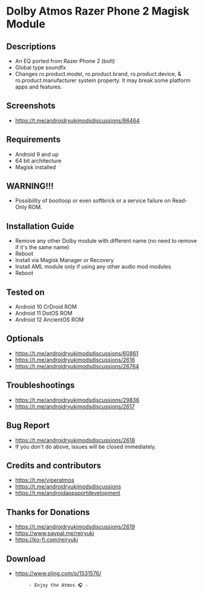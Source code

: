 # Dolby Atmos Razer Phone 2 Magisk Module

## Descriptions
- An EQ ported from Razer Phone 2 (bolt)
- Global type soundfx
- Changes ro.product.model, ro.product.brand, ro.product.device, & ro.product.manufacturer system property. It may break some platform apps and features.

## Screenshots
- https://t.me/androidryukimodsdiscussions/66464

## Requirements
- Android 9 and up
- 64 bit architecture
- Magisk installed

## WARNING!!!
- Possibility of bootloop or even softbrick or a service failure on Read-Only ROM.

## Installation Guide
- Remove any other Dolby module with different name (no need to remove if it's the same name)
- Reboot
- Install via Magisk Manager or Recovery
- Install AML module only if using any other audio mod modules
- Reboot

## Tested on
- Android 10 CrDroid ROM
- Android 11 DotOS ROM
- Android 12 AncientOS ROM

## Optionals
- https://t.me/androidryukimodsdiscussions/60861
- https://t.me/androidryukimodsdiscussions/2616
- https://t.me/androidryukimodsdiscussions/26764

## Troubleshootings
- https://t.me/androidryukimodsdiscussions/29836
- https://t.me/androidryukimodsdiscussions/2617

## Bug Report
- https://t.me/androidryukimodsdiscussions/2618
- If you don't do above, issues will be closed immediately.

## Credits and contributors
- https://t.me/viperatmos
- https://t.me/androidryukimodsdiscussions
- https://t.me/androidappsportdevelopment

## Thanks for Donations
- https://t.me/androidryukimodsdiscussions/2619
- https://www.paypal.me/reiryuki
- https://ko-fi.com/reiryuki

## Download
- https://www.pling.com/p/1531576/



           - Enjoy the Atmos 🎧 -

